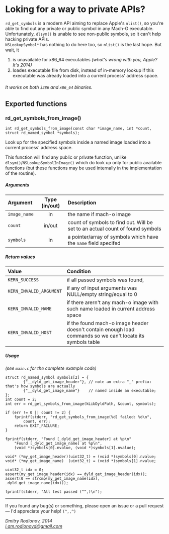 Loking for a way to private APIs?
======


`rd_get_symbols` is a modern API aiming to replace Apple's `nlist()`, so you're able to find out any private or public symbol in any Mach-O executable.  
Unfortunately, `dlsym()` is unable to see non-public symbols, so it can't help hacking private APIs.  
`NSLookupSymbol*` has nothing to do here too, so `nlist()` is the last hope. But wait, it  

 1)  is unavailable for x86_64 executables *(what's wrong with you, Apple? It's 2014)*  
 2)  loades executable file from disk, instead of in-memory lookup if this executable was already loaded into a current process' address space.    

###### It works on both `i386` and `x86_64` binaries.


## Exported functions  

### rd_get_symbols_from_image()
`int rd_get_symbols_from_image(const char *image_name, int *count, struct rd_named_symbol *symbols);`  

Look up for the specified symbols inside a named image loaded into a current process' address space.  

This function will find any public or private function, unlike `dlsym()`/`NSLookupSymbolInImage()`
which do look up only for public available functions (but these functions may be used internally in
the implementation of the routine).


##### Arguments  

 Argument   | Type (in/out) | Description  
 :--------  | :-----------: | :----------  
 `image_name` | in  | the name if mach-o image  
 `count` | in/out | count of symbols to find out. Will be set to an actual count of found symbols
 `symbols` | in | a pointer/array of symbols which have the `name` field specifed

##### Return values

 Value   | Condition 
 :-------- | :-----------
`KERN_SUCCESS` | if all passed symbols was found,
`KERN_INVALID_ARGUMENT` | if any of input arguments was NULL/empty string/equal to 0
`KERN_INVALID_NAME` | if there arern't any mach-o image with such name loaded in current address space
`KERN_INVALID_HOST` | if the found mach-o image header doesn't contain enough load commands so we can't locate its symbols table  


##### Usage 

_(see `main.c` for the complete example code)_
```objc
struct rd_named_symbol symbols[2] = {
		{"__dyld_get_image_header"}, // note an extra "_" prefix: that's how symbols are actually
		{"__dyld_get_image_name"}    // named inside an executable;
};
int count = 2;
int err = rd_get_symbols_from_image(kLibDyldPath, &count, symbols);

if (err != 0 || count != 2) {
	fprintf(stderr, "rd_get_symbols_from_image(%d) failed: %d\n",
		count, err);
	return EXIT_FAILURE;
}

fprintf(stderr, "Found [_dyld_get_image_header] at %p\n"
	"Found [_dyld_get_image_name] at %p\n",
	(void *)symbols[0].nvalue, (void *)symbols[1].nvalue);

void* (*my_get_image_header)(uint32_t) = (void *)symbols[0].nvalue;
void* (*my_get_image_name)  (uint32_t) = (void *)symbols[1].nvalue;

uint32_t idx = 0;
assert(my_get_image_header(idx) ==_dyld_get_image_header(idx));
assert(0 == strcmp(my_get_image_name(idx), _dyld_get_image_name(idx)));

fprintf(stderr, "All test passed (^^,)\n");
```

------

If you found any bug(s) or something, please open an issue or a pull request — I'd appreciate your help! `(^,,^)`

*Dmitry Rodionov, 2014*  
*i.am.rodionovd@gmail.com*
